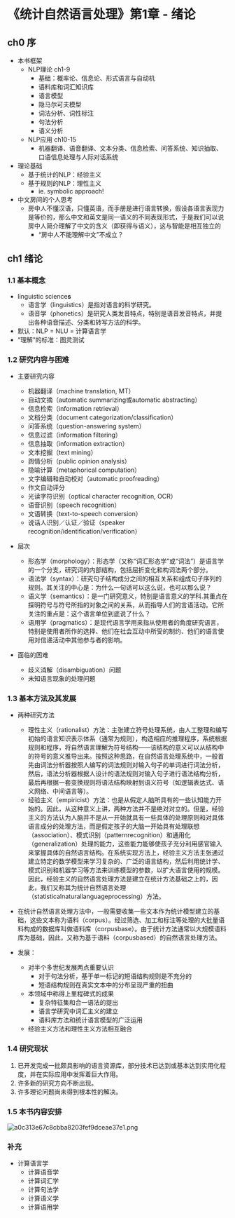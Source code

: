 # 《统计自然语言处理》第1章 - 绪论



## ch0 序
- 本书框架
	- NLP理论 ch1-9
		- 基础：概率论、信息论、形式语言与自动机
		- 语料库和词汇知识库
		- 语言模型
		- 隐马尔可夫模型
		- 词法分析、词性标注
		- 句法分析
		- 语义分析
	- NLP应用 ch10-15
		- 机器翻译、语音翻译、文本分类、信息检索、问答系统、知识抽取、口语信息处理与人际对话系统
- 理论基础
	- 基于统计的NLP：经验主义
	- 基于规则的NLP：理性主义
		- ie. symbolic approach!
- 中文房间的个人思考
	- 房中人不懂汉语，只懂英语，而手册是进行语言转换，假设各语言表现力是等价的，那么中文和英文是同一语义的不同表现形式，于是我们可以说房中人简介理解了中文的含义（即获得与语义），这与智能是相互独立的
		- “房中人不能理解中文”不成立？

## ch1 绪论
### 1.1 基本概念
- linguistic science**s**
	- 语言学（linguistics）是指对语言的科学研究。
	- 语音学（phonetics）是研究人类发音特点，特别是语音发音特点，并提出各种语音描述、分类和转写方法的科学。
- 默认：NLP = NLU = 计算语言学
- “理解”的标准：图灵测试

### 1.2 研究内容与困难
- 主要研究内容
	- 机器翻译（machine translation, MT）
	- 自动文摘（automatic summarizing或automatic abstracting）
	- 信息检索（information retrieval）
	- 文档分类（document categorization/classification）
	- 问答系统（question-answering system）
	- 信息过滤（information filtering）
	- 信息抽取（information extraction）
	- 文本挖掘（text mining）
	- 舆情分析（public opinion analysis）
	- 隐喻计算（metaphorical computation）
	- 文字编辑和自动校对（automatic proofreading）
	- 作文自动评分
	- 光读字符识别（optical character recognition, OCR）
	- 语音识别（speech recognition）
	- 文语转换（text-to-speech conversion）
	- 说话人识别／认证／验证（speaker recognition/identification/verification）

- 层次
	- 形态学（morphology）：形态学（又称“词汇形态学”或“词法”）是语言学的一个分支，研究词的内部结构，包括屈折变化和构词法两个部分。
	- 语法学（syntax）：研究句子结构成分之间的相互关系和组成句子序列的规则。其关注的中心是：为什么一句话可以这么说，也可以那么说？
	- 语义学（semantics）：是一门研究意义，特别是语言意义的学科.其重点在探明符号与符号所指的对象之间的关系，从而指导人们的言语活动。它所关注的重点是：这个语言单位到底说了什么？
	- 语用学（pragmatics）：是现代语言学用来指从使用者的角度研究语言，特别是使用者所作的选择、他们在社会互动中所受的制约、他们的语言使用对信递活动中其他参与者的影响。

- 面临的困难
	- 歧义消解（disambiguation）问题
	- 未知语言现象的处理问题

### 1.3 基本方法及其发展
- 两种研究方法
	- 理性主义（rationalist）方法：主张建立符号处理系统，由人工整理和编写初始的语言知识表示体系（通常为规则），构造相应的推理程序，系统根据规则和程序，将自然语言理解为符号结构——该结构的意义可以从结构中的符号的意义推导出来。按照这种思路，在自然语言处理系统中，一般首先由词法分析器按照人编写的词法规则对输入句子的单词进行词法分析，然后，语法分析器根据人设计的语法规则对输入句子进行语法结构分析，最后再根据一套变换规则将语法结构映射到语义符号（如逻辑表达式、语义网络、中间语言等）。
	- 经验主义（empiricist）方法：也是从假定人脑所具有的一些认知能力开始的。因此，从这种意义上讲，两种方法并不是绝对对立的。但是，经验主义的方法认为人脑并不是从一开始就具有一些具体的处理原则和对具体语言成分的处理方法，而是假定孩子的大脑一开始具有处理联想（association）、模式识别（patternrecognition）和通用化（generalization）处理的能力，这些能力能够使孩子充分利用感官输入来掌握具体的自然语言结构。在系统实现方法上，经验主义方法主张通过建立特定的数学模型来学习复杂的、广泛的语言结构，然后利用统计学、模式识别和机器学习等方法来训练模型的参数，以扩大语言使用的规模。因此，经验主义的自然语言处理方法是建立在统计方法基础之上的，因此，我们又称其为统计自然语言处理（statisticalnaturallanguageprocessing）方法。

- 在统计自然语言处理方法中，一般需要收集一些文本作为统计模型建立的基础，这些文本称为语料（corpus）。经过筛选、加工和标注等处理的大批量语料构成的数据库叫做语料库（corpusbase）。由于统计方法通常以大规模语料库为基础，因此，又称为基于语料（corpusbased）的自然语言处理方法。

- 发展：
	- 对半个多世纪发展两点重要认识
		- 对于句法分析，基于单一标记的短语结构规则是不充分的
		- 短语结构规则在真实文本中的分布呈现严重的扭曲
	- 本领域中称得上里程碑式的成果
		- 复杂特征集和合一语法的提出
		- 语言学研究中词汇主义的建立
		- 语料库方法和统计语言模型的广泛运用
	- 经验主义方法和理性主义方法相互融合


### 1.4 研究现状
1. 已开发完成一批颇具影响的语言资源库，部分技术已达到或基本达到实用化程度，并在实际应用中发挥着巨大作用。
2. 许多新的研究方向不断出现。
3. 许多理论问题尚未得到根本性的解决。

### 1.5 本书内容安排
![a0c313e67c8cbba8203fef9dceae37e1.png](../../_resources/9b5a2b1ced784981b606653b5e7ab07d.png)


### 补充
- 计算语言学
	- 计算语音学
	- 计算词汇学
	- 计算句法学
	- 计算语义学
	- 计算语用学
